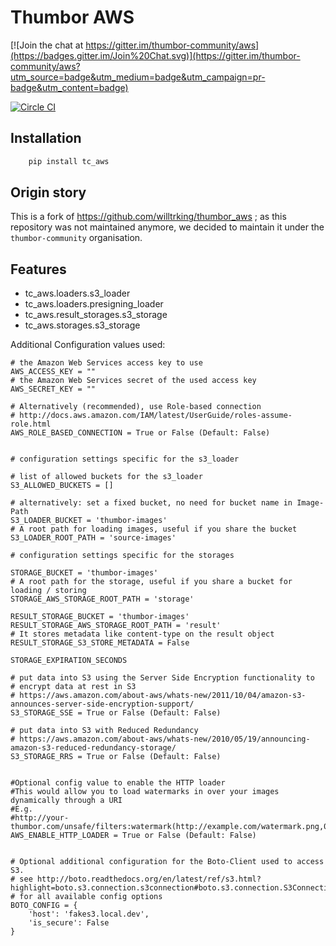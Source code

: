 Thumbor AWS
===========

[![Join the chat at https://gitter.im/thumbor-community/aws](https://badges.gitter.im/Join%20Chat.svg)](https://gitter.im/thumbor-community/aws?utm_source=badge&utm_medium=badge&utm_campaign=pr-badge&utm_content=badge)

[![Circle CI](https://circleci.com/gh/thumbor-community/aws.svg?style=svg)](https://circleci.com/gh/thumbor-community/aws)

Installation
------------

```bash
    pip install tc_aws
```

Origin story
------------

This is a fork of https://github.com/willtrking/thumbor_aws ; as this repository was not maintained anymore,
we decided to maintain it under the ``thumbor-community`` organisation.

Features
--------

 * tc_aws.loaders.s3_loader
 * tc_aws.loaders.presigning_loader
 * tc_aws.result_storages.s3_storage
 * tc_aws.storages.s3_storage

Additional Configuration values used:

	# the Amazon Web Services access key to use
    AWS_ACCESS_KEY = ""
    # the Amazon Web Services secret of the used access key
    AWS_SECRET_KEY = ""

    # Alternatively (recommended), use Role-based connection
    # http://docs.aws.amazon.com/IAM/latest/UserGuide/roles-assume-role.html
    AWS_ROLE_BASED_CONNECTION = True or False (Default: False)


    # configuration settings specific for the s3_loader

    # list of allowed buckets for the s3_loader
    S3_ALLOWED_BUCKETS = []

    # alternatively: set a fixed bucket, no need for bucket name in Image-Path
    S3_LOADER_BUCKET = 'thumbor-images'
    # A root path for loading images, useful if you share the bucket
    S3_LOADER_ROOT_PATH = 'source-images'

    # configuration settings specific for the storages

    STORAGE_BUCKET = 'thumbor-images'
    # A root path for the storage, useful if you share a bucket for loading / storing
    STORAGE_AWS_STORAGE_ROOT_PATH = 'storage'

    RESULT_STORAGE_BUCKET = 'thumbor-images'
    RESULT_STORAGE_AWS_STORAGE_ROOT_PATH = 'result'
    # It stores metadata like content-type on the result object
    RESULT_STORAGE_S3_STORE_METADATA = False

    STORAGE_EXPIRATION_SECONDS

    # put data into S3 using the Server Side Encryption functionality to
    # encrypt data at rest in S3
    # https://aws.amazon.com/about-aws/whats-new/2011/10/04/amazon-s3-announces-server-side-encryption-support/
    S3_STORAGE_SSE = True or False (Default: False)

    # put data into S3 with Reduced Redundancy
    # https://aws.amazon.com/about-aws/whats-new/2010/05/19/announcing-amazon-s3-reduced-redundancy-storage/
    S3_STORAGE_RRS = True or False (Default: False)


    #Optional config value to enable the HTTP loader
    #This would allow you to load watermarks in over your images dynamically through a URI
    #E.g.
    #http://your-thumbor.com/unsafe/filters:watermark(http://example.com/watermark.png,0,0,50)/s3_bucket/photo.jpg
    AWS_ENABLE_HTTP_LOADER = True or False (Default: False)


    # Optional additional configuration for the Boto-Client used to access S3.
    # see http://boto.readthedocs.org/en/latest/ref/s3.html?highlight=boto.s3.connection.s3connection#boto.s3.connection.S3Connection
    # for all available config options
    BOTO_CONFIG = {
        'host': 'fakes3.local.dev',
        'is_secure': False
    }
